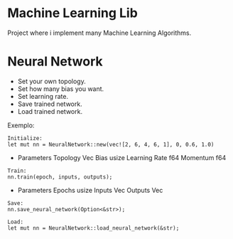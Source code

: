 # Machine Learning Lib

Project where i implement many Machine Learning Algorithms.

# Neural Network
- Set your own topology.
- Set how many bias you want.
- Set learning rate.
- Save trained network.
- Load trained network.

Exemplo:
```
Initialize:
let mut nn = NeuralNetwork::new(vec![2, 6, 4, 6, 1], 0, 0.6, 1.0)  
```
- Parameters
    Topology        Vec<usize>
    Bias            usize
    Learning Rate   f64
    Momentum        f64

```
Train:
nn.train(epoch, inputs, outputs);
```
- Parameters
    Epochs          usize
    Inputs          Vec<f64>
    Outputs         Vec<f64>

```
Save:
nn.save_neural_network(Option<&str>);
```

```
Load:
let mut nn = NeuralNetwork::load_neural_network(&str);
```


